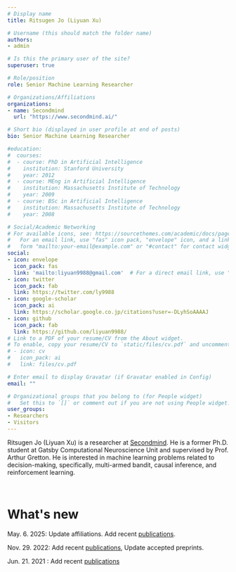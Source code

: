```yaml
---
# Display name
title: Ritsugen Jo (Liyuan Xu)

# Username (this should match the folder name)
authors:
- admin

# Is this the primary user of the site?
superuser: true

# Role/position
role: Senior Machine Learning Researcher

# Organizations/Affiliations
organizations:
- name: Secondmind
  url: "https://www.secondmind.ai/"

# Short bio (displayed in user profile at end of posts)
bio: Senior Machine Learning Researcher

#education:
#  courses:
#  - course: PhD in Artificial Intelligence
#    institution: Stanford University
#    year: 2012
#  - course: MEng in Artificial Intelligence
#    institution: Massachusetts Institute of Technology
#    year: 2009
#  - course: BSc in Artificial Intelligence
#    institution: Massachusetts Institute of Technology
#    year: 2008

# Social/Academic Networking
# For available icons, see: https://sourcethemes.com/academic/docs/page-builder/#icons
#   For an email link, use "fas" icon pack, "envelope" icon, and a link in the
#   form "mailto:your-email@example.com" or "#contact" for contact widget.
social:
- icon: envelope
  icon_pack: fas
  link: 'mailto:liyuan9988@gmail.com'  # For a direct email link, use "mailto:test@example.org".
- icon: twitter
  icon_pack: fab
  link: https://twitter.com/ly9988
- icon: google-scholar
  icon_pack: ai
  link: https://scholar.google.co.jp/citations?user=-DLyhSoAAAAJ
- icon: github
  icon_pack: fab
  link: https://github.com/liyuan9988/
# Link to a PDF of your resume/CV from the About widget.
# To enable, copy your resume/CV to `static/files/cv.pdf` and uncomment the lines below.
# - icon: cv
#   icon_pack: ai
#   link: files/cv.pdf

# Enter email to display Gravatar (if Gravatar enabled in Config)
email: ""

# Organizational groups that you belong to (for People widget)
#   Set this to `[]` or comment out if you are not using People widget.
user_groups:
- Researchers
- Visitors
---
```


Ritsugen Jo (Liyuan Xu) is a researcher at [Secondmind](https://www.secondmind.ai/). He is a former Ph.D. student at Gatsby Computational Neuroscience Unit and supervised by Prof. Arthur Gretton. He is interested in machine learning problems related to decision-making, specifically, multi-armed bandit, causal inference, and reinforcement learning.

<br>

# What's new
May. 6. 2025: Update affiliations. Add recent [publications](./../../publication/).

Nov. 29. 2022: Add recent [publications](./../../publication/), Update accepted preprints.

Jun. 21. 2021 : Add recent [publications](./../../publication/)
